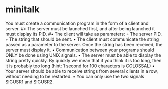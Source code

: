 # minitalk
You must create a communication program in the form of a client and server.
  #• The server must be launched first, and after being launched it must display its PID.
  #• The client will take as parameters:
  ◦ The server PID.
  ◦ The string that should be sent.
  • The client must communicate the string passed as a parameter to the server. Once
    the string has been received, the server must display it.
  • Communication between your programs should ONLY be done using UNIX signals.
  • The server must be able to display the string pretty quickly. By quickly we mean
    that if you think it is too long, then it is probably too long (hint: 1 second for 100
    characters is COLOSSAL)
  • Your server should be able to receive strings from several clients in a row, without
    needing to be restarted.
  • You can only use the two signals SIGUSR1 and SIGUSR2.
